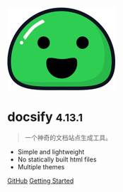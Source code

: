 ![logo](_media/icon.svg)

# docsify <small>4.13.1</small>

> 一个神奇的文档站点生成工具。

- Simple and lightweight
- No statically built html files
- Multiple themes

[GitHub](https://github.com/docsifyjs/docsify/)
[Getting Started](#docsify)
